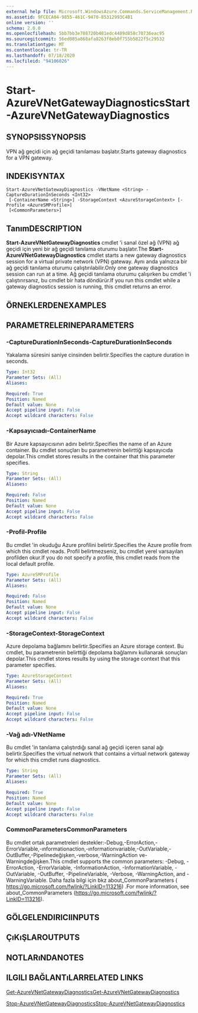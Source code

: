 ```yaml
---
external help file: Microsoft.WindowsAzure.Commands.ServiceManagement.Network.dll-Help.xml
ms.assetid: 9FCECA04-9855-461C-9470-85312993C4B1
online version: ''
schema: 2.0.0
ms.openlocfilehash: 5bb7bb3e708720b481edc4489d858c70736eac95
ms.sourcegitcommit: 56ed085a868afa8263f8eb0f755b5822f5c29532
ms.translationtype: MT
ms.contentlocale: tr-TR
ms.lasthandoff: 07/18/2020
ms.locfileid: "94106026"
---
```

# <span data-ttu-id="bb09f-101">Start-AzureVNetGatewayDiagnostics</span><span class="sxs-lookup"><span data-stu-id="bb09f-101">Start-AzureVNetGatewayDiagnostics</span></span>

## <span data-ttu-id="bb09f-102">SYNOPSIS</span><span class="sxs-lookup"><span data-stu-id="bb09f-102">SYNOPSIS</span></span>
<span data-ttu-id="bb09f-103">VPN ağ geçidi için ağ geçidi tanılaması başlatır.</span><span class="sxs-lookup"><span data-stu-id="bb09f-103">Starts gateway diagnostics for a VPN gateway.</span></span>

## <span data-ttu-id="bb09f-104">INDEKI</span><span class="sxs-lookup"><span data-stu-id="bb09f-104">SYNTAX</span></span>

```
Start-AzureVNetGatewayDiagnostics -VNetName <String> -CaptureDurationInSeconds <Int32>
 [-ContainerName <String>] -StorageContext <AzureStorageContext> [-Profile <AzureSMProfile>]
 [<CommonParameters>]
```

## <span data-ttu-id="bb09f-105">Tanım</span><span class="sxs-lookup"><span data-stu-id="bb09f-105">DESCRIPTION</span></span>
<span data-ttu-id="bb09f-106">**Start-AzureVNetGatewayDiagnostics** cmdlet 'i sanal özel ağ (VPN) ağ geçidi için yeni bir ağ geçidi tanılama oturumu başlatır.</span><span class="sxs-lookup"><span data-stu-id="bb09f-106">The **Start-AzureVNetGatewayDiagnostics** cmdlet starts a new gateway diagnostics session for a virtual private network (VPN) gateway.</span></span>
<span data-ttu-id="bb09f-107">Aynı anda yalnızca bir ağ geçidi tanılama oturumu çalıştırılabilir.</span><span class="sxs-lookup"><span data-stu-id="bb09f-107">Only one gateway diagnostics session can run at a time.</span></span>
<span data-ttu-id="bb09f-108">Ağ geçidi tanılama oturumu çalışırken bu cmdlet 'i çalıştırırsanız, bu cmdlet bir hata döndürür.</span><span class="sxs-lookup"><span data-stu-id="bb09f-108">If you run this cmdlet while a gateway diagnostics session is running, this cmdlet returns an error.</span></span>

## <span data-ttu-id="bb09f-109">ÖRNEKLERDEN</span><span class="sxs-lookup"><span data-stu-id="bb09f-109">EXAMPLES</span></span>

## <span data-ttu-id="bb09f-110">PARAMETRELERINE</span><span class="sxs-lookup"><span data-stu-id="bb09f-110">PARAMETERS</span></span>

### <span data-ttu-id="bb09f-111">-CaptureDurationInSeconds</span><span class="sxs-lookup"><span data-stu-id="bb09f-111">-CaptureDurationInSeconds</span></span>
<span data-ttu-id="bb09f-112">Yakalama süresini saniye cinsinden belirtir.</span><span class="sxs-lookup"><span data-stu-id="bb09f-112">Specifies the capture duration in seconds.</span></span>

```yaml
Type: Int32
Parameter Sets: (All)
Aliases: 

Required: True
Position: Named
Default value: None
Accept pipeline input: False
Accept wildcard characters: False
```

### <span data-ttu-id="bb09f-113">-Kapsayıcıadı</span><span class="sxs-lookup"><span data-stu-id="bb09f-113">-ContainerName</span></span>
<span data-ttu-id="bb09f-114">Bir Azure kapsayıcısının adını belirtir.</span><span class="sxs-lookup"><span data-stu-id="bb09f-114">Specifies the name of an Azure container.</span></span>
<span data-ttu-id="bb09f-115">Bu cmdlet sonuçları bu parametrenin belirttiği kapsayıcıda depolar.</span><span class="sxs-lookup"><span data-stu-id="bb09f-115">This cmdlet stores results in the container that this parameter specifies.</span></span>

```yaml
Type: String
Parameter Sets: (All)
Aliases: 

Required: False
Position: Named
Default value: None
Accept pipeline input: False
Accept wildcard characters: False
```

### <span data-ttu-id="bb09f-116">-Profil</span><span class="sxs-lookup"><span data-stu-id="bb09f-116">-Profile</span></span>
<span data-ttu-id="bb09f-117">Bu cmdlet 'in okuduğu Azure profilini belirtir.</span><span class="sxs-lookup"><span data-stu-id="bb09f-117">Specifies the Azure profile from which this cmdlet reads.</span></span> <span data-ttu-id="bb09f-118">Profil belirtmezseniz, bu cmdlet yerel varsayılan profilden okur.</span><span class="sxs-lookup"><span data-stu-id="bb09f-118">If you do not specify a profile, this cmdlet reads from the local default profile.</span></span>

```yaml
Type: AzureSMProfile
Parameter Sets: (All)
Aliases: 

Required: False
Position: Named
Default value: None
Accept pipeline input: False
Accept wildcard characters: False
```

### <span data-ttu-id="bb09f-119">-StorageContext</span><span class="sxs-lookup"><span data-stu-id="bb09f-119">-StorageContext</span></span>
<span data-ttu-id="bb09f-120">Azure depolama bağlamını belirtir.</span><span class="sxs-lookup"><span data-stu-id="bb09f-120">Specifies an Azure storage context.</span></span>
<span data-ttu-id="bb09f-121">Bu cmdlet, bu parametrenin belirttiği depolama bağlamını kullanarak sonuçları depolar.</span><span class="sxs-lookup"><span data-stu-id="bb09f-121">This cmdlet stores results by using the storage context that this parameter specifies.</span></span>

```yaml
Type: AzureStorageContext
Parameter Sets: (All)
Aliases: 

Required: True
Position: Named
Default value: None
Accept pipeline input: False
Accept wildcard characters: False
```

### <span data-ttu-id="bb09f-122">-Vağ adı</span><span class="sxs-lookup"><span data-stu-id="bb09f-122">-VNetName</span></span>
<span data-ttu-id="bb09f-123">Bu cmdlet 'in tanılama çalıştırdığı sanal ağ geçidi içeren sanal ağı belirtir.</span><span class="sxs-lookup"><span data-stu-id="bb09f-123">Specifies the virtual network that contains a virtual network gateway for which this cmdlet runs diagnostics.</span></span>

```yaml
Type: String
Parameter Sets: (All)
Aliases: 

Required: True
Position: Named
Default value: None
Accept pipeline input: False
Accept wildcard characters: False
```

### <span data-ttu-id="bb09f-124">CommonParameters</span><span class="sxs-lookup"><span data-stu-id="bb09f-124">CommonParameters</span></span>
<span data-ttu-id="bb09f-125">Bu cmdlet ortak parametreleri destekler:-Debug,-ErrorAction,-ErrorVariable,-ınformationaction,-ınformationvariable,-OutVariable,-OutBuffer,-Pipelinedeğişken,-verbose,-WarningAction ve-Warningdeğişken.</span><span class="sxs-lookup"><span data-stu-id="bb09f-125">This cmdlet supports the common parameters: -Debug, -ErrorAction, -ErrorVariable, -InformationAction, -InformationVariable, -OutVariable, -OutBuffer, -PipelineVariable, -Verbose, -WarningAction, and -WarningVariable.</span></span> <span data-ttu-id="bb09f-126">Daha fazla bilgi için bkz about_CommonParameters ( https://go.microsoft.com/fwlink/?LinkID=113216) .</span><span class="sxs-lookup"><span data-stu-id="bb09f-126">For more information, see about_CommonParameters (https://go.microsoft.com/fwlink/?LinkID=113216).</span></span>

## <span data-ttu-id="bb09f-127">GÖLGELENDIRICI</span><span class="sxs-lookup"><span data-stu-id="bb09f-127">INPUTS</span></span>

## <span data-ttu-id="bb09f-128">ÇıKıŞLAR</span><span class="sxs-lookup"><span data-stu-id="bb09f-128">OUTPUTS</span></span>

## <span data-ttu-id="bb09f-129">NOTLARıNDA</span><span class="sxs-lookup"><span data-stu-id="bb09f-129">NOTES</span></span>

## <span data-ttu-id="bb09f-130">ILGILI BAĞLANTıLAR</span><span class="sxs-lookup"><span data-stu-id="bb09f-130">RELATED LINKS</span></span>

[<span data-ttu-id="bb09f-131">Get-AzureVNetGatewayDiagnostics</span><span class="sxs-lookup"><span data-stu-id="bb09f-131">Get-AzureVNetGatewayDiagnostics</span></span>](./Get-AzureVNetGatewayDiagnostics.md)

[<span data-ttu-id="bb09f-132">Stop-AzureVNetGatewayDiagnostics</span><span class="sxs-lookup"><span data-stu-id="bb09f-132">Stop-AzureVNetGatewayDiagnostics</span></span>](./Stop-AzureVNetGatewayDiagnostics.md)


